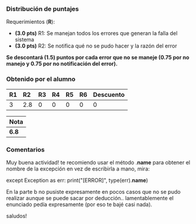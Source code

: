 ### Distribución de puntajes

Requerimientos (**R**):

* **(3.0 pts)** R1: Se manejan todos los errores que generan la falla del sistema
* **(3.0 pts)** R2: Se notifica qué no se pudo hacer y la razón del error

**Se descontará (1.5) puntos por cada error que no se maneje (0.75 por no manejo y 0.75 por no notificación del error).**

### Obtenido por el alumno
| R1 | R2 | R3 | R4 | R5 | R6 | Descuento |
|:---|:---|:---|:---|:---|:---|:----------|
| 3 | 2.8 | 0 | 0 | 0 | 0 | 0 |

| Nota |
|:-----|
| **6.8** |

### Comentarios
Muy buena actividad! te recomiendo usar el método .__name__ para obtener el nombre de la excepción en vez de escribirla a mano, mira:

except Exception as err:
    print("[ERROR]", type(err).__name__)

En la parte b no pusiste expresamente en pocos casos que no se pudo realizar aunque se puede sacar por deducción.. lamentablemente el enunciado pedía expresamente (por eso te bajé casi nada).

saludos!

